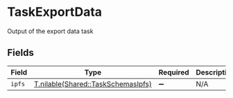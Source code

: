# TaskExportData

Output of the export data task


## Fields

| Field                                                                        | Type                                                                         | Required                                                                     | Description                                                                  |
| ---------------------------------------------------------------------------- | ---------------------------------------------------------------------------- | ---------------------------------------------------------------------------- | ---------------------------------------------------------------------------- |
| `ipfs`                                                                       | [T.nilable(Shared::TaskSchemasIpfs)](../../models/shared/taskschemasipfs.md) | :heavy_minus_sign:                                                           | N/A                                                                          |